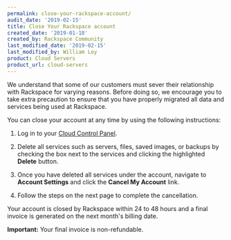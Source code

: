 ```yaml
---
permalink: close-your-rackspace-account/
audit_date: '2019-02-15'
title: Close Your Rackspace account
created_date: '2019-01-18'
created_by: Rackspace Community
last_modified_date: '2019-02-15'
last_modified_by: William Loy
product: Cloud Servers
product_url: cloud-servers
---
```


We understand that some of our customers must sever their relationship with Rackspace for varying reasons. Before doing so, we encourage you to take extra precaution to ensure that you have properly migrated all data and services being used at Rackspace.

You can close your account at any time by using the following instructions:

1. Log in to your [Cloud Control Panel](https://login.rackspace.com).

2. Delete all services such as servers, files, saved images, or backups by checking the box next to the services and clicking the highlighted **Delete** button.

3. Once you have deleted all services under the account, navigate to **Account Settings** and click the **Cancel My Account** link.

4. Follow the steps on the next page to complete the cancellation.

Your account is closed by Rackspace within 24 to 48 hours and a final invoice is generated on the next month's billing date.

**Important:** Your final invoice is non-refundable.
